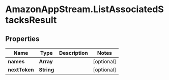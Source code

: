 # AmazonAppStream.ListAssociatedStacksResult

## Properties

Name | Type | Description | Notes
------------ | ------------- | ------------- | -------------
**names** | **Array** |  | [optional] 
**nextToken** | **String** |  | [optional] 


